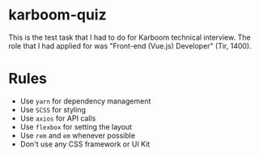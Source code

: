 # karboom-quiz

This is the test task that I had to do for Karboom technical interview. The role that I had applied for was "Front-end (Vue.js) Developer" (Tir, 1400).


# Rules

- Use `yarn` for dependency management
- Use `SCSS` for styling
- Use `axios` for API calls
- Use `flexbox` for setting the layout
- Use `rem` and `em` whenever possible
- Don't use any CSS framework or UI Kit